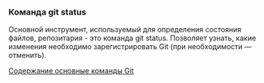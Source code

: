 ### Команда git status

Основной инструмент, используемый для определения
состояния файлов, репозитария - это команда git status.
Позволяет узнать, какие изменения необходимо
зарегистрировать Git (при необходимости — отменить).

[Содержание основные команды Git](./basic_git_comands.md)
